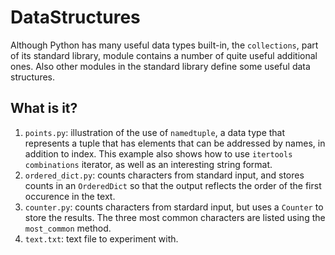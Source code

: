 # DataStructures
Although Python has many useful data types built-in, the `collections`,
part of its standard library, module contains a number of quite useful
additional ones.  Also other modules in the standard library define some
useful data structures.

## What is it?
1. `points.py`: illustration of the use of `namedtuple`, a data type that
    represents a tuple that has elements that can be addressed by names,
    in addition to index.  This example also shows how to use `itertools`
    `combinations` iterator, as well as an interesting string format.
1. `ordered_dict.py`: counts characters from standard input, and stores
    counts in an `OrderedDict` so that the output reflects the order of
    the first occurence in the text.
1. `counter.py`: counts characters from stardard input, but uses a
    `Counter` to store the results.  The three most common characters are
    listed using the `most_common` method.
1. `text.txt`: text file to experiment with.
